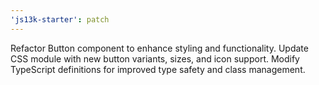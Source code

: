 ```yaml
---
'js13k-starter': patch
---
```


Refactor Button component to enhance styling and functionality. Update CSS module with new button variants, sizes, and icon support. Modify TypeScript definitions for improved type safety and class management.
